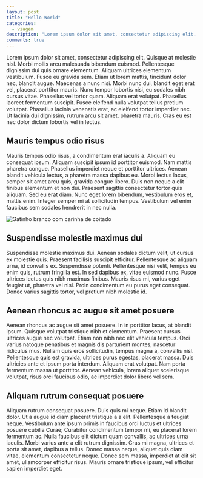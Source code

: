 ```yaml
---
layout: post
title: "Hello World"
categories:
  - viagem
description: "Lorem ipsum dolor sit amet, consectetur adipiscing elit. Ut porta ligula sed ligula consectetur, et sollicitudin nullam"
comments: true
---
```


Lorem ipsum dolor sit amet, consectetur adipiscing elit. Quisque at molestie nisl. Morbi mollis arcu malesuada bibendum euismod. Pellentesque dignissim dui quis ornare elementum. Aliquam ultrices elementum vestibulum. Fusce eu gravida sem. Etiam ut lorem mattis, tincidunt dolor nec, blandit augue. Maecenas a nunc nisi. Morbi nunc dui, blandit eget erat vel, placerat porttitor mauris. Nunc tempor lobortis nisi, eu sodales nibh cursus vitae. Phasellus vel tortor quam. Aliquam erat volutpat. Phasellus laoreet fermentum suscipit. Fusce eleifend nulla volutpat tellus pretium volutpat. Phasellus lacinia venenatis erat, ac eleifend tortor imperdiet nec. Ut lacinia dui dignissim, rutrum arcu sit amet, pharetra mauris. Cras eu est nec dolor dictum lobortis vel in lectus.

## Mauris tempus odio risus

Mauris tempus odio risus, a condimentum erat iaculis a. Aliquam eu consequat ipsum. Aliquam suscipit ipsum id porttitor euismod. Nam mattis pharetra congue. Phasellus imperdiet neque et porttitor ultrices. Aenean blandit vehicula lectus, a pharetra massa dapibus eu. Morbi lectus lacus, semper sit amet arcu quis, gravida congue libero. Duis non neque a elit finibus elementum et non dui. Praesent sagittis consectetur tortor quis aliquam. Sed eu erat diam. Nunc eget lorem bibendum, vestibulum eros et, mattis enim. Integer semper mi at sollicitudin tempus. Vestibulum vel enim faucibus sem sodales hendrerit in nec nulla.

![Gatinho branco com carinha de coitado](https://i.ytimg.com/vi/mW3S0u8bj58/maxresdefault.jpg)

## Suspendisse molestie maximus dui

Suspendisse molestie maximus dui. Aenean sodales dictum velit, ut cursus ex molestie quis. Praesent facilisis suscipit efficitur. Pellentesque ac aliquam urna, id convallis ex. Suspendisse potenti. Pellentesque nisi velit, tempus eu enim quis, rutrum fringilla est. In sed dapibus ex, vitae euismod nunc. Fusce ultrices lectus quis nibh maximus finibus. Mauris risus mi, varius eget feugiat ut, pharetra vel nisl. Proin condimentum eu purus eget consequat. Donec varius sagittis tortor, vel pretium nibh molestie id.

## Aenean rhoncus ac augue sit amet posuere

Aenean rhoncus ac augue sit amet posuere. In in porttitor lacus, at blandit ipsum. Quisque volutpat tristique nibh et elementum. Praesent cursus ultrices augue nec volutpat. Etiam non nibh nec elit vehicula tempus. Orci varius natoque penatibus et magnis dis parturient montes, nascetur ridiculus mus. Nullam quis eros sollicitudin, tempus magna a, convallis nisl. Pellentesque quis est gravida, ultrices purus egestas, placerat massa. Duis ultricies ante et ipsum porta interdum. Aliquam erat volutpat. Nam porta fermentum massa ut porttitor. Aenean vehicula, lorem aliquet scelerisque volutpat, risus orci faucibus odio, ac imperdiet dolor libero vel sem.

## Aliquam rutrum consequat posuere

Aliquam rutrum consequat posuere. Duis quis mi neque. Etiam id blandit dolor. Ut a augue id diam placerat tristique a a elit. Pellentesque a feugiat neque. Vestibulum ante ipsum primis in faucibus orci luctus et ultrices posuere cubilia Curae; Curabitur condimentum tempor mi, eu placerat lorem fermentum ac. Nulla faucibus elit dictum quam convallis, ac ultrices urna iaculis. Morbi varius ante a elit rutrum dignissim. Cras mi magna, ultrices et porta sit amet, dapibus a tellus. Donec massa neque, aliquet quis diam vitae, elementum consectetur neque. Donec sem massa, imperdiet at elit sit amet, ullamcorper efficitur risus. Mauris ornare tristique ipsum, vel efficitur sapien imperdiet eget.
